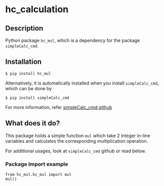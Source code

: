 # hc_calculation

## Description

Python package `hc_mul`, which is a dependency for the package `simpleCalc_cmd`. 

## Installation

```
$ pip install hc_mul
```

Alternatively, it is automatically installed when you install `simpleCalc_cmd`, which can be done by
```
$ pip install simpleCalc_cmd
```
For more information, refer [simpleCalc_cmd github](https://github.com/hamsunwoo/simpleCalc_cmd)

## What does it do?
This package holds a simple function `mul` which take 2 integer in-line variables and calculates the corresponding multiplication operation.

For additional usages, look at `simpleCalc_cmd` github or read below.

### Package Import example

```
from hc_mul.hc_mul import mul
mul()
```
